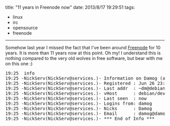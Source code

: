 title: "11 years in Freenode now"
date: 2013/8/17 19:29:51
tags:
- linux
-  irc
-  opensource
-  freenode
---
Somehow last year I missed the fact that I've been around <a href="http://freenode.net/">Freenode</a> for 10 years. It is more than 11 years now at this point. Oh my! I understand this is nothing compared to the very old wolves in free software, but bear with me on this one :)

<pre>
19:25 <damog> info
19:25 -NickServ(NickServ@services.)- Information on Damog (account Damog):
19:25 -NickServ(NickServ@services.)- Registered : Jun 26 23:45:11 2002 (11 years, 7 weeks, 5 days, 17:39:50 ago)
19:25 -NickServ(NickServ@services.)- Last addr  : ~dm@debian/developer/damog
19:25 -NickServ(NickServ@services.)- vHost      : debian/developer/damog
19:25 -NickServ(NickServ@services.)- Last seen  : now
19:25 -NickServ(NickServ@services.)- Logins from: damog
19:25 -NickServ(NickServ@services.)- Nicks      : Damog
19:25 -NickServ(NickServ@services.)- Email      : damog@damog.net
19:25 -NickServ(NickServ@services.)- *** End of Info ***
</pre>


